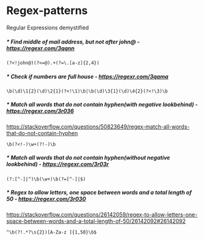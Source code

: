 # Regex-patterns
Regular Expressions demystified 



##### * Find middle of mail address, but not after john@ - https://regexr.com/3qqnn
```
(?<!john@)(?<=@).+(?=\.[a-z]{2,4})
```

##### * Check if numbers are full house - https://regexr.com/3qqma
```
\b(\d)\1{2}(\d)\2{1}(?<!\1)\b|\b(\d)\3{1}(\d)\4{2}(?<!\3)\b
```

##### * Match all words that do not contain hyphen(with negative lookbehind) - https://regexr.com/3r036
https://stackoverflow.com/questions/50823649/regex-match-all-words-that-do-not-contain-hyphen
```
\b(?<!-)\w+(?!-)\b
```

##### * Match all words that do not contain hyphen(without negative lookbehind) - https://regexr.com/3r03r
```
(?:[^-]|^)\b(\w+)\b(?=[^-]|$)
```

##### * Regex to allow letters, one space between words and a total length of 50 - https://regexr.com/3r030
https://stackoverflow.com/questions/26142059/regex-to-allow-letters-one-space-between-words-and-a-total-length-of-50/26142092#26142092
```
^\b(?!.*?\s{2})[A-Za-z ]{1,50}\b$
```

